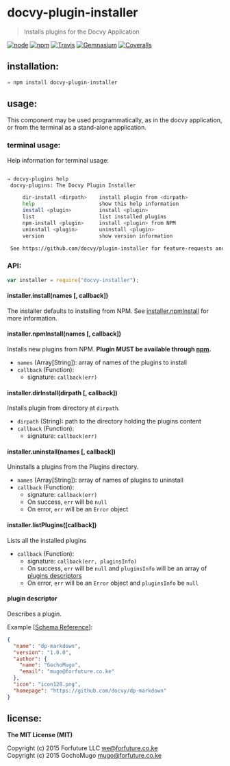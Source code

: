 
# docvy-plugin-installer

> Installs plugins for the Docvy Application

[![node](https://img.shields.io/node/v/docvy-plugin-installer.svg?style=flat-square)](https://www.npmjs.com/package/docvy-plugin-installer) [![npm](https://img.shields.io/npm/v/docvy-plugin-installer.svg?style=flat-square)](https://www.npmjs.com/package/docvy-plugin-installer) [![Travis](https://img.shields.io/travis/docvy/plugin-installer.svg?style=flat-square)](https://travis-ci.org/docvy/plugin-installer) [![Gemnasium](https://img.shields.io/gemnasium/docvy/plugin-installer.svg?style=flat-square)](https://gemnasium.com/docvy/plugin-installer) [![Coveralls](https://img.shields.io/coveralls/docvy/plugin-installer.svg?style=flat-square)](https://coveralls.io/github/docvy/plugin-installer?branch=master)


## installation:

```bash
⇒ npm install docvy-plugin-installer
```


## usage:

This component may be used programmatically, as in the docvy application, or from the terminal as a stand-alone application.


### terminal usage:

Help information for terminal usage:

```bash

⇒ docvy-plugins help
 docvy-plugins: The Docvy Plugin Installer

     dir-install <dirpath>    install plugin from <dirpath>
     help                     show this help information
     install <plugin>         install <plugin>
     list                     list installed plugins
     npm-install <plugin>     install <plugin> from NPM
     uninstall <plugin>       uninstall <plugin>
     version                  show version information

 See https://github.com/docvy/plugin-installer for feature-requests and bug-reports

```


### API:

```js
var installer = require("docvy-installer");
```

#### installer.install(names [, callback])

The installer defaults to installing from NPM. See [installer.npmInstall](#npmInstall) for more information.


<a name="npmInstall"></a>
#### installer.npmInstall(names [, callback])

Installs new plugins from NPM. **Plugin MUST be available through [npm][npm].**

* `names` (Array[String]): array of names of the plugins to install
* `callback` (Function):
  * signature: `callback(err)`


#### installer.dirInstall(dirpath [, callback])

Installs plugin from directory at `dirpath`.

* `dirpath` (String): path to the directory holding the plugins content
* `callback` (Function):
  * signature: `callback(err)`


#### installer.uninstall(names [, callback])

Uninstalls a plugins from the Plugins directory.

* `names` (Array[String]): array of names of plugins to uninstall
* `callback` (Function):
  * signature: `callback(err)`
  * On success, `err` will be `null`
  * On error, `err` will be an `Error` object


#### installer.listPlugins([callback])

Lists all the installed plugins

* `callback` (Function):
  * signature: `callback(err, pluginsInfo)`
  * On success, `err` will be `null` and `pluginsInfo` will be an array of [plugins descriptors](#descriptor)
  * On error, `err` will be an `Error` object and `pluginsInfo` be `null`


<a name="descriptor"></a>
#### plugin descriptor

Describes a plugin.

Example [[Schema Reference](https://raw.githubusercontent.com/docvy/server/develop/schemas/plugin-descriptor.json)]:
```json
{
  "name": "dp-markdown",
  "version": "1.0.0",
  "author": {
    "name": "GochoMugo",
    "email": "mugo@forfuture.co.ke"
  },
  "icon": "icon128.png",
  "homepage": "https://github.com/docvy/dp-markdown"
}
```


## license:

__The MIT License (MIT)__

Copyright (c) 2015 Forfuture LLC <we@forfuture.co.ke> <br />
Copyright (c) 2015 GochoMugo <mugo@forfuture.co.ke>

[npm]:https://npmjs.com
[repo]:https://github.com/docvy/plugin-installer
